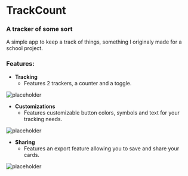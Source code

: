 # TrackCount
### A tracker of some sort
A simple app to keep a track of things, something I originaly made for a school project.

### Features:
- **Tracking**
  - Features 2 trackers, a counter and a toggle.
    
![placeholder](https://github.com/user-attachments/assets/9454aead-cebe-4ad7-86bc-6f8f7f8e5ca2)

- **Customizations**
  - Features customizable button colors, symbols and text for your tracking needs.
    
![placeholder](https://github.com/user-attachments/assets/9454aead-cebe-4ad7-86bc-6f8f7f8e5ca2)

- **Sharing**
  - Features an export feature allowing you to save and share your cards.
    
![placeholder](https://github.com/user-attachments/assets/9454aead-cebe-4ad7-86bc-6f8f7f8e5ca2)
